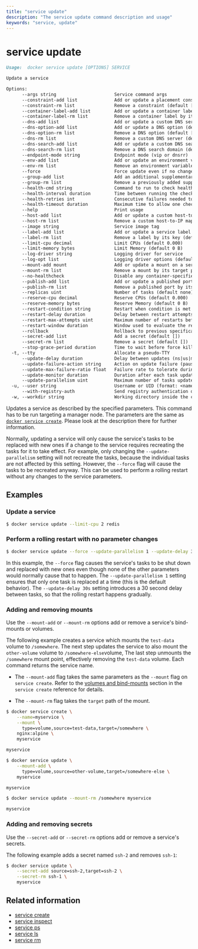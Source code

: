 ```yaml
---
title: "service update"
description: "The service update command description and usage"
keywords: "service, update"
---
```


<!-- This file is maintained within the docker/docker Github
     repository at https://github.com/docker/docker/. Make all
     pull requests against that repo. If you see this file in
     another repository, consider it read-only there, as it will
     periodically be overwritten by the definitive file. Pull
     requests which include edits to this file in other repositories
     will be rejected.
-->

# service update

```Markdown
Usage:  docker service update [OPTIONS] SERVICE

Update a service

Options:
      --args string                      Service command args
      --constraint-add list              Add or update a placement constraint (default [])
      --constraint-rm list               Remove a constraint (default [])
      --container-label-add list         Add or update a container label (default [])
      --container-label-rm list          Remove a container label by its key (default [])
      --dns-add list                     Add or update a custom DNS server (default [])
      --dns-option-add list              Add or update a DNS option (default [])
      --dns-option-rm list               Remove a DNS option (default [])
      --dns-rm list                      Remove a custom DNS server (default [])
      --dns-search-add list              Add or update a custom DNS search domain (default [])
      --dns-search-rm list               Remove a DNS search domain (default [])
      --endpoint-mode string             Endpoint mode (vip or dnsrr)
      --env-add list                     Add or update an environment variable (default [])
      --env-rm list                      Remove an environment variable (default [])
      --force                            Force update even if no changes require it
      --group-add list                   Add an additional supplementary user group to the container (default [])
      --group-rm list                    Remove a previously added supplementary user group from the container (default [])
      --health-cmd string                Command to run to check health
      --health-interval duration         Time between running the check (ns|us|ms|s|m|h) (default none)
      --health-retries int               Consecutive failures needed to report unhealthy
      --health-timeout duration          Maximum time to allow one check to run (ns|us|ms|s|m|h) (default none)
      --help                             Print usage
      --host-add list                    Add or update a custom host-to-IP mapping (host:ip) (default [])
      --host-rm list                     Remove a custom host-to-IP mapping (host:ip) (default [])
      --image string                     Service image tag
      --label-add list                   Add or update a service label (default [])
      --label-rm list                    Remove a label by its key (default [])
      --limit-cpu decimal                Limit CPUs (default 0.000)
      --limit-memory bytes               Limit Memory (default 0 B)
      --log-driver string                Logging driver for service
      --log-opt list                     Logging driver options (default [])
      --mount-add mount                  Add or update a mount on a service
      --mount-rm list                    Remove a mount by its target path (default [])
      --no-healthcheck                   Disable any container-specified HEALTHCHECK
      --publish-add list                 Add or update a published port (default [])
      --publish-rm list                  Remove a published port by its target port (default [])
      --replicas uint                    Number of tasks (default none)
      --reserve-cpu decimal              Reserve CPUs (default 0.000)
      --reserve-memory bytes             Reserve Memory (default 0 B)
      --restart-condition string         Restart when condition is met (none, on-failure, or any)
      --restart-delay duration           Delay between restart attempts (ns|us|ms|s|m|h) (default none)
      --restart-max-attempts uint        Maximum number of restarts before giving up (default none)
      --restart-window duration          Window used to evaluate the restart policy (ns|us|ms|s|m|h) (default none)
      --rollback                         Rollback to previous specification
      --secret-add list                  Add a secret (default [])
      --secret-rm list                   Remove a secret (default [])
      --stop-grace-period duration       Time to wait before force killing a container (ns|us|ms|s|m|h) (default none)
  -t, --tty                              Allocate a pseudo-TTY
      --update-delay duration            Delay between updates (ns|us|ms|s|m|h) (default 0s)
      --update-failure-action string     Action on update failure (pause|continue) (default "pause")
      --update-max-failure-ratio float   Failure rate to tolerate during an update
      --update-monitor duration          Duration after each task update to monitor for failure (ns|us|ms|s|m|h) (default 0s)
      --update-parallelism uint          Maximum number of tasks updated simultaneously (0 to update all at once) (default 1)
  -u, --user string                      Username or UID (format: <name|uid>[:<group|gid>])
      --with-registry-auth               Send registry authentication details to swarm agents
  -w, --workdir string                   Working directory inside the container
```

Updates a service as described by the specified parameters. This command has to be run targeting a manager node.
The parameters are the same as [`docker service create`](service_create.md). Please look at the description there
for further information.

Normally, updating a service will only cause the service's tasks to be replaced with new ones if a change to the
service requires recreating the tasks for it to take effect. For example, only changing the
`--update-parallelism` setting will not recreate the tasks, because the individual tasks are not affected by this
setting. However, the `--force` flag will cause the tasks to be recreated anyway. This can be used to perform a
rolling restart without any changes to the service parameters.

## Examples

### Update a service

```bash
$ docker service update --limit-cpu 2 redis
```

### Perform a rolling restart with no parameter changes

```bash
$ docker service update --force --update-parallelism 1 --update-delay 30s redis
```

In this example, the `--force` flag causes the service's tasks to be shut down
and replaced with new ones even though none of the other parameters would
normally cause that to happen. The `--update-parallelism 1` setting ensures
that only one task is replaced at a time (this is the default behavior). The
`--update-delay 30s` setting introduces a 30 second delay between tasks, so
that the rolling restart happens gradually.

### Adding and removing mounts

Use the `--mount-add` or `--mount-rm` options add or remove a service's bind-mounts
or volumes.

The following example creates a service which mounts the `test-data` volume to
`/somewhere`. The next step updates the service to also mount the `other-volume`
volume to `/somewhere-else`volume, The last step unmounts the `/somewhere` mount
point, effectively removing the `test-data` volume. Each command returns the
service name.

- The `--mount-add` flag takes the same parameters as the `--mount` flag on
  `service create`. Refer to the [volumes and
  bind-mounts](service_create.md#volumes-and-bind-mounts-mount) section in the
  `service create` reference for details.

- The `--mount-rm` flag takes the `target` path of the mount.

```bash
$ docker service create \
    --name=myservice \
    --mount \
      type=volume,source=test-data,target=/somewhere \
    nginx:alpine \
    myservice

myservice

$ docker service update \
    --mount-add \
      type=volume,source=other-volume,target=/somewhere-else \
    myservice

myservice

$ docker service update --mount-rm /somewhere myservice

myservice
```

### Adding and removing secrets

Use the `--secret-add` or `--secret-rm` options add or remove a service's
secrets.

The following example adds a secret named `ssh-2` and removes `ssh-1`:

```bash
$ docker service update \
    --secret-add source=ssh-2,target=ssh-2 \
    --secret-rm ssh-1 \
    myservice
```

## Related information

* [service create](service_create.md)
* [service inspect](service_inspect.md)
* [service ps](service_ps.md)
* [service ls](service_ls.md)
* [service rm](service_rm.md)

